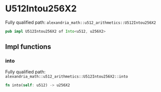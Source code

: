 # U512Intou256X2

Fully qualified path: `alexandria_math::u512_arithmetics::U512Intou256X2`

```rust
pub impl U512Intou256X2 of Into<u512, u256X2>
```

## Impl functions

### into

Fully qualified path: `alexandria_math::u512_arithmetics::U512Intou256X2::into`

```rust
fn into(self: u512) -> u256X2
```

